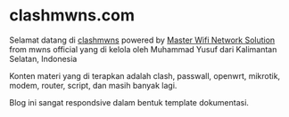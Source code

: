 # clashmwns.com

Selamat datang di [clashmwns](https://www.clashmwns.com) powered by [Master Wifi Network Solution](https://www.youtube.com/@mwnsofficial) from mwns official yang di kelola oleh Muhammad Yusuf dari Kalimantan Selatan, Indonesia

Konten materi yang di terapkan adalah clash, passwall, openwrt, mikrotik, modem, router, script, dan masih banyak lagi.

Blog ini sangat respondsive dalam bentuk template dokumentasi.
